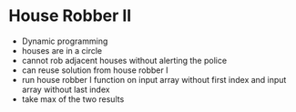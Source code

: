 # House Robber II

- Dynamic programming
- houses are in a circle
- cannot rob adjacent houses without alerting the police
- can reuse solution from house robber I
- run house robber I function on input array without first index and input array without last index
- take max of the two results
